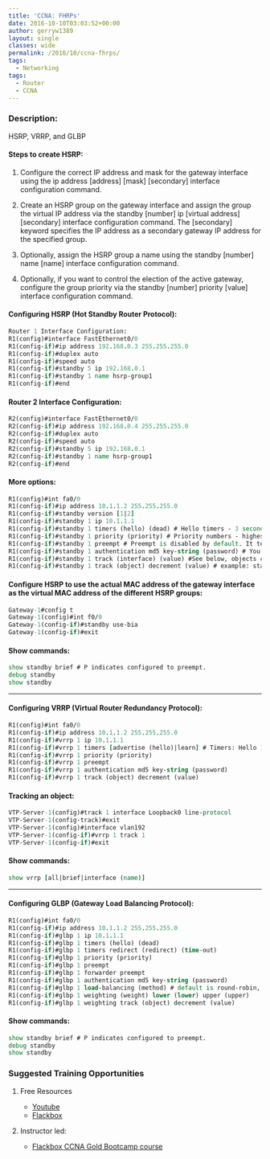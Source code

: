 ```yaml
---
title: 'CCNA: FHRPs'
date: 2016-10-10T03:03:52+00:00
author: gerryw1389
layout: single
classes: wide
permalink: /2016/10/ccna-fhrps/
tags:
  - Networking
tags:
  - Router
  - CCNA
---
```

<!--more-->

### Description:

HSRP, VRRP, and GLBP

#### Steps to create HSRP:

1. Configure the correct IP address and mask for the gateway interface using the ip address \[address\] \[mask\] [secondary] interface configuration command.  

2. Create an HSRP group on the gateway interface and assign the group the virtual IP address via the standby \[number] ip [virtual address\]\[secondary\] interface configuration command. The [secondary] keyword specifies the IP address as a secondary gateway IP address for the specified group.  

3. Optionally, assign the HSRP group a name using the standby [number] name [name] interface configuration command.  

4. Optionally, if you want to control the election of the active gateway, configure the group priority via the standby [number] priority [value] interface configuration command.

#### Configuring HSRP (Hot Standby Router Protocol):

   ```tcl
   Router 1 Interface Configuration:
   R1(config)#interface FastEthernet0/0
   R1(config-if)#ip address 192.168.0.3 255.255.255.0
   R1(config-if)#duplex auto
   R1(config-if)#speed auto
   R1(config-if)#standby 5 ip 192.168.0.1
   R1(config-if)#standby 1 name hsrp-group1
   R1(config-if)#end
   ```

#### Router 2 Interface Configuration:

   ```tcl
   R2(config)#interface FastEthernet0/0
   R2(config-if)#ip address 192.168.0.4 255.255.255.0
   R2(config-if)#duplex auto
   R2(config-if)#speed auto
   R2(config-if)#standby 5 ip 192.168.0.1
   R2(config-if)#standby 1 name hsrp-group1
   R2(config-if)#end
   ```

#### More options:

   ```tcl
   R1(config)#int fa0/0
   R1(config-if)#ip address 10.1.1.2 255.255.255.0
   R1(config-if)#standby version [1|2]
   R1(config-if)#standby 1 ip 10.1.1.1
   R1(config-if)#standby 1 timers (hello) (dead) # Hello timers - 3 seconds / Dead timers 10 seconds
   R1(config-if)#standby 1 priority (priority) # Priority numbers - highest is active / lowest is passive router = default is 100 (max 255)
   R1(config-if)#standby 1 preempt # Preempt is disabled by default. It tells the router to become active once it comes back online if it goes down.
   R1(config-if)#standby 1 authentication md5 key-string (password) # You can also use a key here. See the security section on how to create a key.
   R1(config-if)#standby 1 track (interface) (value) #See below, objects can be created per interface or in global config.
   R1(config-if)#standby 1 track (object) decrement (value) # example: standby 1 track GigabitEthernet5/1 50. This will track an interface and decrement its priority value if it goes down.
   ```

#### Configure HSRP to use the actual MAC address of the gateway interface as the virtual MAC address of the different HSRP groups:

   ```tcl
   Gateway-1#config t
   Gateway-1(config)#int f0/0
   Gateway-1(config-if)#standby use-bia
   Gateway-1(config-if)#exit
   ```

#### Show commands:

   ```tcl
   show standby brief # P indicates configured to preempt.
   debug standby
   show standby
   ```

---

#### Configuring VRRP (Virtual Router Redundancy Protocol):

   ```tcl
   R1(config)#int fa0/0
   R1(config-if)#ip address 10.1.1.2 255.255.255.0
   R1(config-if)#vrrp 1 ip 10.1.1.1
   R1(config-if)#vrrp 1 timers [advertise (hello)|learn] # Timers: Hello 1 second / Dead 3 seconds. Once you change hello, dead changes automatically.
   R1(config-if)#vrrp 1 priority (priority)
   R1(config-if)#vrrp 1 preempt
   R1(config-if)#vrrp 1 authentication md5 key-string (password)
   R1(config-if)#vrrp 1 track (object) decrement (value)
   ```

#### Tracking an object:

   ```tcl
   VTP-Server-1(config)#track 1 interface Loopback0 line-protocol
   VTP-Server-1(config-track)#exit
   VTP-Server-1(config)#interface vlan192
   VTP-Server-1(config-if)#vrrp 1 track 1
   VTP-Server-1(config-if)#exit
   ```

#### Show commands:

   ```tcl
   show vrrp [all|brief|interface (name)]
   ```

---

#### Configuring GLBP (Gateway Load Balancing Protocol):

   ```tcl
   R1(config)#int fa0/0
   R1(config-if)#ip address 10.1.1.2 255.255.255.0
   R1(config-if)#glbp 1 ip 10.1.1.1
   R1(config-if)#glbp 1 timers (hello) (dead)
   R1(config-if)#glbp 1 timers redirect (redirect) (time-out)
   R1(config-if)#glbp 1 priority (priority)
   R1(config-if)#glbp 1 preempt
   R1(config-if)#glbp 1 forwarder preempt
   R1(config-if)#glbp 1 authentication md5 key-string (password)
   R1(config-if)#glbp 1 load-balancing (method) # default is round-robin, best to leave it as is.
   R1(config-if)#glbp 1 weighting (weight) lower (lower) upper (upper)
   R1(config-if)#glbp 1 weighting track (object) decrement (value)
   ```

#### Show commands:

   ```tcl
   show standby brief # P indicates configured to preempt.
   debug standby
   show standby
   ```

### Suggested Training Opportunities

1. Free Resources
   - [Youtube](https://www.youtube.com)
   - [Flackbox](https://www.flackbox.com/cisco-ccna-lab-guide)

2. Instructor led:
   - [Flackbox CCNA Gold Bootcamp course](https://www.flackbox.com/cisco-ccna-course)